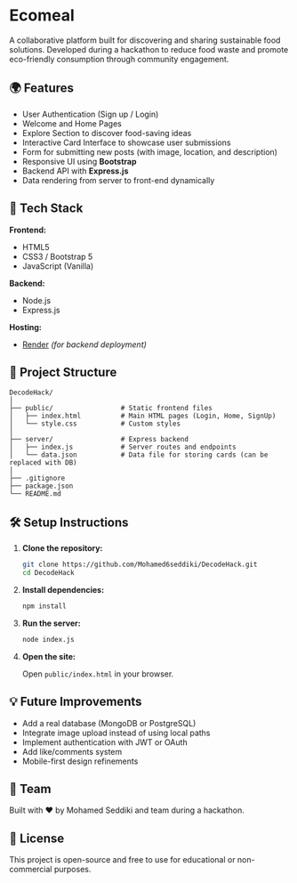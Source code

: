 
# Ecomeal

A collaborative platform built for discovering and sharing sustainable food solutions. Developed during a hackathon to reduce food waste and promote eco-friendly consumption through community engagement.

## 🌍 Features

- User Authentication (Sign up / Login)
- Welcome and Home Pages
- Explore Section to discover food-saving ideas
- Interactive Card Interface to showcase user submissions
- Form for submitting new posts (with image, location, and description)
- Responsive UI using **Bootstrap**
- Backend API with **Express.js**
- Data rendering from server to front-end dynamically

## 🚀 Tech Stack

**Frontend:**
- HTML5
- CSS3 / Bootstrap 5
- JavaScript (Vanilla)

**Backend:**
- Node.js
- Express.js

**Hosting:**
- [Render](https://render.com/) *(for backend deployment)*

## 📂 Project Structure

```
DecodeHack/
│
├── public/                 # Static frontend files
│   ├── index.html          # Main HTML pages (Login, Home, SignUp)
│   └── style.css           # Custom styles
│
├── server/                 # Express backend
│   ├── index.js            # Server routes and endpoints
│   └── data.json           # Data file for storing cards (can be replaced with DB)
│
├── .gitignore
├── package.json
└── README.md
```

## 🛠️ Setup Instructions

1. **Clone the repository:**

   ```bash
   git clone https://github.com/Mohamed6seddiki/DecodeHack.git
   cd DecodeHack
   ```

2. **Install dependencies:**

   ```bash
   npm install
   ```

3. **Run the server:**

   ```bash
   node index.js
   ```

4. **Open the site:**

   Open `public/index.html` in your browser.

## 💡 Future Improvements

- Add a real database (MongoDB or PostgreSQL)
- Integrate image upload instead of using local paths
- Implement authentication with JWT or OAuth
- Add like/comments system
- Mobile-first design refinements

## 🧠 Team

Built with ❤️ by Mohamed Seddiki and team during a hackathon.

## 📜 License

This project is open-source and free to use for educational or non-commercial purposes.
